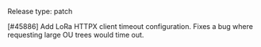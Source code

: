 Release type: patch

[#45886] Add LoRa HTTPX client timeout configuration. Fixes a bug where requesting large OU trees would time out.
